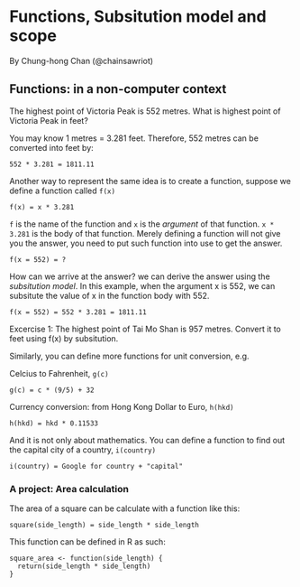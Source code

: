 # Functions, Subsitution model and scope
By Chung-hong Chan (@chainsawriot)

## Functions: in a non-computer context

The highest point of Victoria Peak is 552 metres. What is highest point of Victoria Peak in feet?

You may know 1 metres = 3.281 feet. Therefore, 552 metres can be converted into feet by:

```
552 * 3.281 = 1811.11
```

Another way to represent the same idea is to create a function, suppose we define a function called `f(x)`

```
f(x) = x * 3.281
```

`f` is the name of the function and `x` is the *argument* of that function. `x * 3.281` is the body of that function. Merely defining a function will not give you the answer, you need to put such function into use to get the answer.

```
f(x = 552) = ?
```

How can we arrive at the answer? we can derive the answer using the *subsitution model*. In this example, when the argument x is 552, we can subsitute the value of x in the function body with 552.

```
f(x = 552) = 552 * 3.281 = 1811.11
```

Excercise 1: The highest point of Tai Mo Shan is 957 metres. Convert it to feet using f(x) by subsitution.

Similarly, you can define more functions for unit conversion, e.g.

Celcius to Fahrenheit, `g(c)`

```
g(c) = c * (9/5) + 32
```

Currency conversion: from Hong Kong Dollar to Euro, `h(hkd)`

```
h(hkd) = hkd * 0.11533
```

And it is not only about mathematics. You can define a function to find out the capital city of a country, `i(country)`

```
i(country) = Google for country + "capital"
```

### A project: Area calculation

The area of a square can be calculate with a function like this:

```
square(side_length) = side_length * side_length
```

This function can be defined in R as such:

```{r}
square_area <- function(side_length) {
  return(side_length * side_length)
}
```

